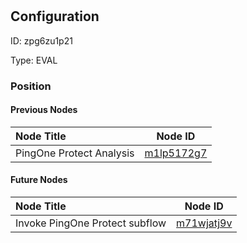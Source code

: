 # 
## Configuration
ID:  zpg6zu1p21

Type: EVAL 








### Position

#### Previous Nodes
| Node Title | Node ID |
| :------------- | ------------ |
| PingOne Protect Analysis | [m1lp5172g7](./m1lp5172g7.md) | 
 
 #### Future Nodes
| Node Title | Node ID |
| :------------- | ------------ |
| Invoke PingOne Protect subflow |[m71wjatj9v](./m71wjatj9v.md) | 
